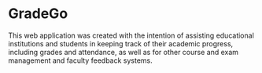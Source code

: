# GradeGo
This web application was created with the intention of assisting educational institutions and students in keeping track of their academic progress, including grades and attendance, as well as for other course and exam management and faculty feedback systems.
